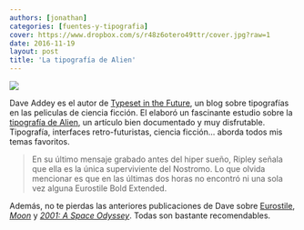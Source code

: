 ```yaml
---
authors: [jonathan]
categories: [fuentes-y-tipografia]
cover: https://www.dropbox.com/s/r48z6otero49ttr/cover.jpg?raw=1
date: 2016-11-19
layout: post
title: 'La tipografía de Alien'
---
```


<img src="https://www.dropbox.com/s/b72s4gfysauwb70/alien_0_08_24_full.jpg?raw=1">

Dave Addey es el autor de [Typeset in the Future][typeset-in-the-future], un blog sobre tipografías en las peliculas de ciencia ficción. El elaboró un fascinante estudio sobre la [tipografía de Alien][tipografia-de-alien], un artículo bien documentado y muy disfrutable.<!--more--> Tipografía, interfaces retro-futuristas, ciencia ficción... aborda todos mis temas favoritos.

> En su último mensaje grabado antes del hiper sueño, Ripley señala que ella es la única superviviente del Nostromo. Lo que olvida mencionar es que en las últimas dos horas no encontró ni una sola vez alguna Eurostile Bold Extended.

Además, no te pierdas las anteriores publicaciones de Dave sobre [Eurostile][eurostile], *[Moon][moon]* y [*2001: A Space Odyssey*][2001-a-space-odyssey]. Todas son bastante recomendables.

[typeset-in-the-future]: https://typesetinthefuture.com/
[tipografia-de-alien]: https://typesetinthefuture.com/2014/12/01/alien/
[eurostile]: https://typesetinthefuture.com/2014/11/29/fontspots-eurostile/
[moon]: https://typesetinthefuture.com/2014/02/11/moon/
[2001-a-space-odyssey]: https://typesetinthefuture.com/2014/01/31/2001-a-space-odyssey/
